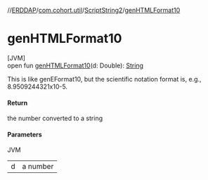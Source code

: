 //[ERDDAP](../../../index.md)/[com.cohort.util](../index.md)/[ScriptString2](index.md)/[genHTMLFormat10](gen-h-t-m-l-format10.md)

# genHTMLFormat10

[JVM]\
open fun [genHTMLFormat10](gen-h-t-m-l-format10.md)(d: Double): [String](https://docs.oracle.com/en/java/javase/21/docs/api/java.base/java/lang/String.html)

This is like genEFormat10, but the scientific notation format is, e.g., 8.9509244321x10-5.

#### Return

the number converted to a string

#### Parameters

JVM

| | |
|---|---|
| d | a number |